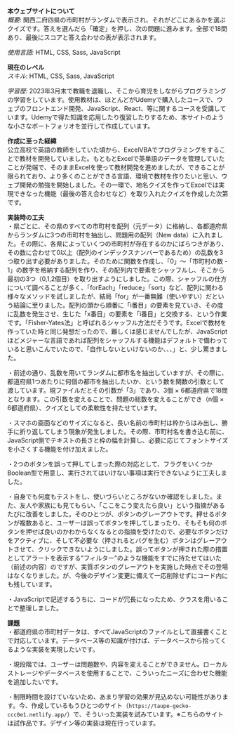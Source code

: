 **本ウェブサイトについて**  
*概要:* 関西二府四県の市町村がランダムで表示され、それがどこにあるかを選ぶクイズです。答えを選んだら「確定」を押し、次の問題に進みます。全部で18問あり、最後にスコアと答え合わせの表が表示されます。  

*使用言語:* HTML, CSS, Sass, JavaScript  


**現在のレベル**  
*スキル:* HTML, CSS, Sass, JavaScript  

*学習歴:* 2023年3月末で教職を退職し、そこから育児をしながらプログラミングの学習をしています。使用教材は、ほとんどがUdemyで購入したコースで、ウェブのフロントエンド開発、JavaScript、React、等に関するコースを受講しています。Udemyで得た知識を応用したり復習したりするため、本サイトのような小さなポートフォリオを並行して作成しています。  


**作成に至った経緯**  
公立高校で英語の教師をしていた頃から、ExcelVBAでプログラミングをすることで教材を開発していました。もともとExcelで英単語のデータを管理していたことが発端で、そのままExcelを使って教材開発を進めましたが、できることが限られており、より多くのことができる言語、環境で教材を作りたいと思い、ウェブ開発の勉強を開始しました。その一環で、地名クイズを作ってExcelでは実現できなった機能（最後の答え合わせなど）を取り入れたクイズを作成した次第です。  


**実装時の工夫**  
・県ごとに、その県のすべての市町村を配列（元データ）に格納し、各都道府県からランダムに3つの市町村を抽出し、問題用の配列（New data）に入れました。その際に、各県によっていくつの市町村が存在するのかにばらつきがあり、その数に合わせて0以上（配列のインデックスナンバーであるため）の乱数を3つ取り出す必要がありました。そのために関数を作成し、「0」～「市町村の数 - 1」の数字を格納する配列を作り、その配列内で要素をシャッフルし、そこから最初の3つ（0,1,2個目）を取り出すようにしました。この際、シャッフルの仕方について調べることが多く、「forEach」「reduce」「sort」など、配列に関わる様々なメソッドを試しましたが、結局「for」が一番無難（使いやすい）だという結論に至りました。配列の頭から順番に「i番目」の要素を見ていき、その度に乱数を発生させ、生じた「x番目」の要素を「i番目」と交換する、という作業です。「Fisher-Yates法」と呼ばれるシャッフル方法だそうです。Excelで教材を作っていた時と同じ発想だったので、難しくは感じませんでしたが、JavaScriptほどメジャーな言語であれば配列をシャッフルする機能はデフォルトで備わっていると思いこんでいたので、「自作しないといけないのか、、、」と、少し驚きました。  

・前述の通り、乱数を用いてランダムに都市名を抽出していますが、その際に、都道府県1つあたりに何個の都市を抽出したいか、という数を関数の引数として渡しています。現ファイルだとその引数が「3」であり、3個 × 6都道府県で18問となります。この引数を変えることで、問題の総数を変えることができ（n個 × 6都道府県）、クイズとしての柔軟性を持たせています。

・スマホの画面などのサイズになると、長い名前の市町村は枠からはみ出し、勝手に折り返してしまう現象が発生しました。その際、市町村名を書き込む前に、JavaScript側でテキストの長さと枠の幅を計算し、必要に応じてフォントサイズを小さくする機能を付け加えました。  

・2つのボタンを誤って押してしまった際の対応として、フラグをいくつかBoolean型で用意し、実行されてはいけない事項は実行できないように工夫しました。  

・自身でも何度もテストをし、使いづらいところがないか確認をしました。また、友人や家族にも見てもらい、「ここをこう変えたら良い」という指摘があるたびに改善をしました。そのひとつが、ボタンのグレーアウトです。押せるボタンが複数あると、ユーザーは誤ってボタンを押してしまったり、そもそも何のボタンを押せば良いのかわからなくなるとの指摘を受けたので、必要なボタンだけをアクティブに、そして不必要な（押されるとバグを生む）ボタンはグレーアウトさせて、クリックできないようにしました。誤ってボタンが押された際の措置としてアラートを表示する"フィルター"のような機能をすでに持たせてはいた（前述の内容）のですが、実質ボタンのグレーアウトを実施した時点でその登場はなくなりました。が、今後のデザイン変更に備えて一応削除せずにコード内にも残しています。  

・JavaScriptで記述するうちに、コードが冗長になったため、クラスを用いることで整理しました。  


**課題**  
・都道府県の市町村データは、すべてJavaScriptのファイルとして直接書くことで対応しています。データベース等の知識が付けば、データベースから拾ってくるような実装を実現したいです。  

・現段階では、ユーザーは問題数や、内容を変えることができません。ローカルストレージやデータベースを使用することで、こういったニーズに合わせた機能を追加したいです。

・制限時間を設けていないため、あまり学習の効果が見込めない可能性があります。今、作成しているもうひとつのサイト（`https://taupe-gecko-ccc0e1.netlify.app/`）で、そういった実装を試みています。※こちらのサイトは試作品です。デザイン等の実装は現在行っています。
